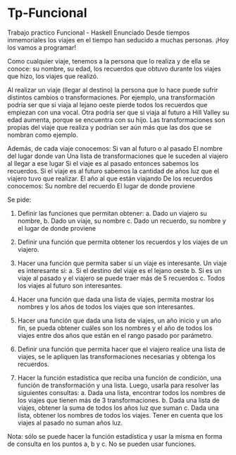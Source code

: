 # Tp-Funcional
 Trabajo practico Funcional - Haskell
Enunciado
Desde tiempos inmemoriales los viajes en el tiempo han seducido a muchas personas.
¡Hoy los vamos a programar!

Como cualquier viaje, tenemos a la persona que lo realiza y de ella se conoce:
su nombre,
su edad,
los recuerdos que obtuvo durante los viajes que hizo,
los viajes que realizó.

Al realizar un viaje (llegar al destino) la persona que lo hace puede sufrir distintos cambios o transformaciones. Por ejemplo, una transformación podría ser que si viaja al lejano oeste pierde todos los recuerdos que empiezan con una vocal. Otra podría ser que si viaja al futuro a Hill Valley su edad aumenta, porque se encuentra con su hijo. Las transformaciones son propias del viaje que realiza y podrían ser aún más que las dos que se nombran como ejemplo.

Además, de cada viaje conocemos:
Si van al futuro o al pasado
El nombre del lugar donde van
Una lista de transformaciones que le suceden al viajero al llegar a ese lugar
Si el viaje es al pasado entonces sabemos los recuerdos. Si el viaje es al futuro sabemos la cantidad de años luz que el viajero tuvo que realizar.
El año al que están viajando
De los recuerdos conocemos:
Su nombre del recuerdo
El lugar de donde proviene

Se pide:
1. Definir las funciones que permitan obtener:
a. Dado un viajero su nombre,
b. Dado un viaje, su nombre
c. Dado un recuerdo, su nombre y el lugar de donde proviene

2. Definir una función que permita obtener los recuerdos y los viajes de un viajero.

3. Hacer una función que permita saber si un viaje es interesante. Un viaje es interesante si:
a. Si el destino del viaje es el lejano oeste
b. Si es un viaje al pasado y el viajero se puede traer más de 5 recuerdos
c. Todos los viajes al futuro son interesantes.

4. Hacer una función que dada una lista de viajes, permita mostrar los nombres y los años de todos los viajes que son interesantes.

5. Hacer una función que dada una lista de viajes, un año inicio y un año fin, se pueda obtener cuáles son los nombres y el año de todos los viajes entre dos años que están en el rango pasado por parámetro.

6. Definir una función que permita hacer que el viajero realice una lista de viajes, se le apliquen las transformaciones necesarias y obtenga los recuerdos.

7. Hacer la función estadística que reciba una función de condición, una función de transformación y una lista. Luego, usarla para resolver las siguientes consultas:
a. Dada una lista, encontrar todos los nombres de los viajes que tienen más de 3 transformaciones.
b. Dada una lista de viajes, obtener la suma de todos los años luz que suman
c. Dada una lista, obtener los nombres de todos los viajes. Tener en cuenta que los viajes al pasado no suman años luz.

Nota: sólo se puede hacer la función estadística y usar la misma en forma de consulta en los puntos a, b y c. No se pueden usar funciones.
